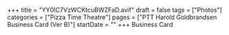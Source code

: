 +++
title = "YY0IC7VzWCKtcuBWZFaD.avif"
draft = false
tags = ["Photos"]
categories = ["Pizza Time Theatre"]
pages = ["PTT Harold Goldbrandsen Business Card (Ver B)"]
startDate = ""
+++
Business Card
